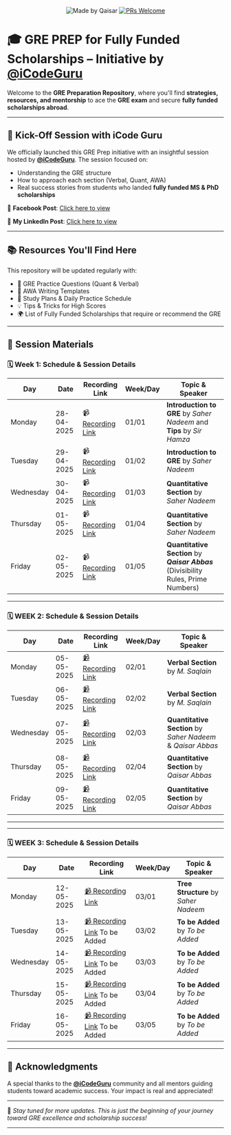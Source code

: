 <div align="center">

![Made by Qaisar](https://img.shields.io/badge/Made%20by-Qaisar%20Abbas-blueviolet)
[![PRs Welcome](https://img.shields.io/badge/PRs-welcome-brightgreen.svg?style=flat-square)](http://makeapullrequest.com)

</div>

# 🎓 GRE PREP for Fully Funded Scholarships – Initiative by [@iCodeGuru](https://www.facebook.com/photo?fbid=1280869364044541&set=a.260463502751804)

Welcome to the **GRE Preparation Repository**, where you'll find **strategies, resources, and mentorship** to ace the **GRE exam** and secure **fully funded scholarships abroad**.

---

## 🚀 Kick-Off Session with iCode Guru

We officially launched this GRE Prep initiative with an insightful session hosted by **[@iCodeGuru](https://www.facebook.com/iCodeguru)**. The session focused on:

* Understanding the GRE structure
* How to approach each section (Verbal, Quant, AWA)
* Real success stories from students who landed **fully funded MS & PhD scholarships**

🎥 **Facebook Post**: [Click here to view](https://www.facebook.com/photo?fbid=1280869364044541&set=a.260463502751804)

🎥 **My LinkedIn Post**: [Click here to view](https://www.linkedin.com/feed/update/urn:li:activity:7321533184330870785/)

---

## 📚 Resources You'll Find Here

This repository will be updated regularly with:

* 📄 GRE Practice Questions (Quant & Verbal)
* 🧠 AWA Writing Templates
* 📝 Study Plans & Daily Practice Schedule
* 💡 Tips & Tricks for High Scores
* 🌍 List of Fully Funded Scholarships that require or recommend the GRE

---

## 🧾 Session Materials
### 🗓️ Week 1: Schedule & Session Details
| Day       | Date       | Recording Link         | Week/Day | Topic & Speaker                                                       |
| --------- | ---------- | ---------------------- | -------- | --------------------------------------------------------------------- |
| Monday    | 28-04-2025 | 📹[Recording Link](https://www.facebook.com/iCodeguru/videos/1213629713507782/) | 01/01    | **Introduction to GRE** by *Saher Nadeem* and **Tips** by *Sir Hamza* |
| Tuesday   | 29-04-2025 | 📹[Recording Link](https://www.facebook.com/iCodeguru/videos/474451895693755/) | 01/02    | **Introduction to GRE** by *Saher Nadeem*                             |
| Wednesday | 30-04-2025 | 📹[Recording Link](https://www.facebook.com/iCodeguru/videos/9719853561413247/) | 01/03    | **Quantitative Section** by *Saher Nadeem*                            |
| Thursday  | 01-05-2025 | 📹[Recording Link](https://www.facebook.com/iCodeguru/videos/1325278021914131/) | 01/04    | **Quantitative Section** by *Saher Nadeem*                            |
| Friday    | 02-05-2025 | 📹[Recording Link](https://www.facebook.com/iCodeguru/videos/743249154691891/) | 01/05    | **Quantitative Section** by ***Qaisar Abbas***<br> (Divisibility Rules, Prime Numbers)                            |

---

### 🗓️ WEEK 2: Schedule & Session Details

| Day       | Date        | Recording Link     | Week/Day | Topic & Speaker                                |
|-----------|-------------|--------------------|----------|------------------------------------------------|
| Monday    | 05-05-2025  | [📹 Recording Link](https://www.facebook.com/iCodeguru/videos/1384073866121529/) | 02/01   | **Verbal Section** by *M. Saqlain*             |
| Tuesday   | 06-05-2025  | [📹 Recording Link](https://www.facebook.com/iCodeguru/videos/2084698832053073/) | 02/02   | **Verbal Section** by *M. Saqlain*             |
| Wednesday | 07-05-2025  | [📹 Recording Link](https://www.facebook.com/iCodeguru/videos/1041939434501629/) | 02/03   | **Quantitative Section** by *Saher Nadeem* & *Qaisar Abbas* |
| Thursday  | 08-05-2025  | [📹 Recording Link](https://www.facebook.com/iCodeguru/videos/672796318944383/) | 02/04   | **Quantitative Section** by *Qaisar Abbas*     |
| Friday    | 09-05-2025  | [📹 Recording Link](https://www.facebook.com/iCodeguru/videos/694213700082818/) | 02/05   | **Quantitative Section** by *Qaisar Abbas*       |

---
---

### 🗓️ WEEK 3: Schedule & Session Details

| Day       | Date        | Recording Link     | Week/Day | Topic & Speaker                                |
|-----------|-------------|--------------------|----------|------------------------------------------------|
| Monday    | 12-05-2025  | [📹 Recording Link](https://www.facebook.com/iCodeguru/videos/1345212476767862/) | 03/01   | **Tree Structure** by *Saher Nadeem*    |
| Tuesday   | 13-05-2025  | [📹 Recording Link]() To be Added | 03/02   | **To be Added** by *To be Added*      |
| Wednesday | 14-05-2025  | [📹 Recording Link]() To be Added | 03/03   | **To be Added** by *To be Added*      |
| Thursday  | 15-05-2025  | [📹 Recording Link]() To be Added | 03/04   | **To be Added** by *To be Added*      |
| Friday    | 16-05-2025  | [📹 Recording Link]() To be Added | 03/05   | **To be Added** by *To be Added*      |

---
## 🙌 Acknowledgments

A special thanks to the **[@iCodeGuru](https://www.facebook.com/icodeguru)** community and all mentors guiding students toward academic success. Your impact is real and appreciated!

---

📌 *Stay tuned for more updates. This is just the beginning of your journey toward GRE excellence and scholarship success!*

---
